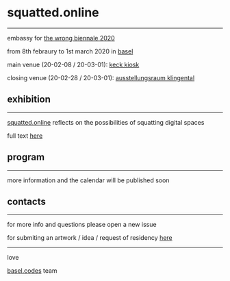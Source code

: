 # squatted.online
- - - 
embassy for [the wrong biennale 2020](http://thewrong.org)

from 8th febraury to 1st march 2020 in [basel](https://www.openstreetmap.org/#map=14/47.5602/7.5853)

main venue (20-02-08 / 20-03-01): [keck kiosk](https://www.keck-kiosk.ch)

closing venue (20-02-28 / 20-03-01): [ausstellungsraum klingental](https://www.ausstellungsraum.ch/en/general_information-e.html)

## exhibition
- - -
[squatted.online](https://squatted.online) reflects on the possibilities of squatting digital spaces

full text [here](https://squatted.online/call-for-artists.txt)

## program
- - -
more information and the calendar will be published soon

## contacts
- - -
for more info and questions please open a new issue

for submiting an artwork / idea / request of residency [here](mailto:helloworld@basel.codes)

- - -
love

[basel.codes](https://basel.codes) team
